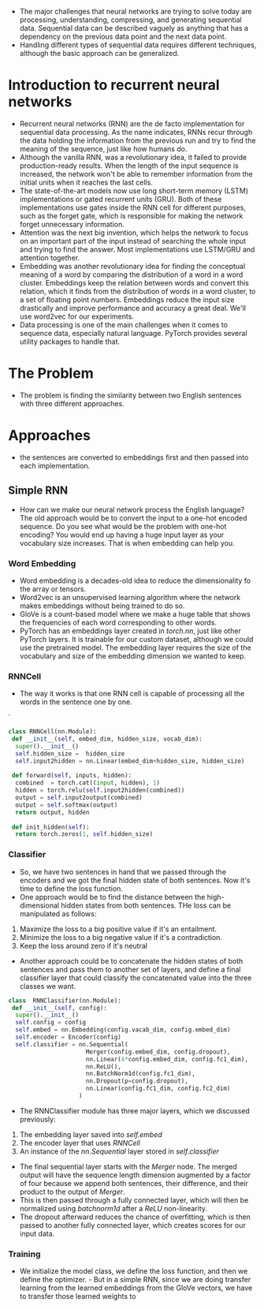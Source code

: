 - The major challenges  that neural  networks are trying to  solve  today are  processing, understanding, compressing, and  generating sequential data. Sequential data  can be described vaguely as anything that has a dependency on the  previous data point and the next  data point. 
- Handling different  types of sequential data requires different techniques, although the  basic approach can be generalized. 

# Introduction to recurrent  neural networks  
- Recurrent  neural networks (RNN) are  the  de  facto  implementation for sequential  data processing. As the name indicates, RNNs recur through the  data holding the  information from the previous run and try to find the  meaning  of the sequence,  just like how humans do. 
- Although  the  vanilla RNN, was a revolutionary idea, it failed to  provide production-ready results. When the  length of the  input  sequence  is  increased,  the  network  won't be  able  to  remember  information  from the  initial units when  it reaches the last cells. 
- The state-of-the-art models now use long short-term memory (LSTM) implementations or gated recurrent units  (GRU). Both of these implementations use gates inside the RNN cell for  different purposes, such as  the forget gate, which is responsible for  making the  network forget unnecessary  information. 
- Attention  was the  next big  invention, which helps the  network  to focus on an  important part of  the input instead of searching the  whole input  and  trying to find  the  answer. Most implementations use  LSTM/GRU and attention together. 
- Embedding was another  revolutionary  idea for finding the  conceptual meaning of a  word by comparing the distribution of a  word in a  word  cluster. Embeddings keep the  relation between words and  convert this relation,  which it finds  from the  distribution of words in a word cluster,  to a set of floating point  numbers. Embeddings reduce the input size  drastically and  improve  performance and accuracy a great  deal. We'll use word2vec for our experiments. 
- Data processing is one  of the  main  challenges when it comes to sequence data, especially natural language. PyTorch provides  several utility packages  to  handle that. 

# The Problem
- The  problem  is finding the similarity between  two  English sentences  with  three  different approaches. 

# Approaches  
- the  sentences are converted to embeddings  first and then passed into each  implementation. 

## Simple RNN
- How can we make our neural network process the  English language? The old approach would be to  convert the  input to a one-hot encoded sequence.  Do you see what would be the  problem with one-hot encoding? You would end up having a huge input layer as your  vocabulary size  increases. That is when embedding can help you. 

### Word Embedding 
- Word embedding is a  decades-old idea to  reduce the dimensionality fo the  array or tensors. 
- Word2vec is an unsupervised  learning algorithm where  the  network makes embeddings without being trained to  do so. 
- GloVe  is a count-based model where we make a  huge  table  that shows the  frequencies of each word corresponding to other words. 
- PyTorch has an embeddings layer created  in *torch.nn*, just like other PyTorch layers. It is trainable for our  custom dataset,  although we  could use the pretrained  model. The embedding layer  requires the size of the vocabulary  and  size  of the  embedding dimension we wanted to  keep. 

### RNNCell 
- The way it works is that one  RNN cell is capable  of processing all  the words in the  sentence one by one. 

`
```python
class RNNCell(nn.Module):
 def __init__(self, embed_dim, hidden_size, vocab_dim):
  super().__init__()
  self.hidden_size =  hidden_size
  self.input2hidden = nn.Linear(embed_dim+hidden_size, hidden_size)
  
 def forward(self, inputs, hidden):
  combined  = torch.cat((input, hidden), 1)
  hidden = torch.relu(self.input2hidden(combined))
  output = self.input2output(combined)
  output = self.softmax(output)
  return output, hidden 
  
 def init_hidden(self):
  return torch.zeros(1, self.hidden_size)
```

### Classifier 
- So, we have two sentences in hand that we passed through the encoders and we got the final  hidden state of both sentences. Now it's time to  define the loss  function.
- One approach would  be  to find the distance  between  the  high-dimensional hidden states  from both sentences. THe loss  can be  manipulated  as follows:
1) Maximize the loss to a big positive value if  it's an entailment.
2) Minimize the loss to  a  big negative value  if it's a contradiction. 
3) Keep the  loss around zero if it's neutral 

- Another approach could be  to concatenate  the  hidden states of both sentences and  pass them to another set of layers, and define a final classifier layer that could classify the concatenated value into the three classes we want.

```python
class  RNNClassifier(nn.Module):
 def __init__(self, config):
  super().__init__()
  self.config = config
  self.embed = nn.Embedding(config.vacab_dim, config.embed_dim)
  self.encoder = Encoder(config)
  self.classifier = nn.Sequential(
                      Merger(config.embed_dim, config.dropout),
                      nn.Linear(4*config.embed_dim, config.fc1_dim),
                      nn.ReLU(), 
                      nn.BatchNorm1d(config.fc1_dim), 
                      nn.Dropout(p=config.dropout),
                      nn.Linear(config.fc1_dim, config.fc2_dim)
                    )
```

- The RNNClassifier module has three major layers, which we discussed previously:
1) The embedding layer saved into *self.embed*
2) The encoder layer that uses *RNNCell*
3) An instance of the  *nn.Sequential* layer stored in *self.classifier*

- The final sequential layer starts with the *Merger* node. The merged output  will have the  sequence length dimension augmented by a factor of four because we append both sentences, their difference, and their product to the output of *Merger*.
- This is then passed  through  a fully  connected  layer, which will then be  normalized using  *batchnorm1d* after a *ReLU* non-linearity. 
- The dropout afterward reduces the chance of overfitting, which is then passed to  another  fully connected layer,  which creates scores for our input data.  

###  Training 
- We  initialize the model class, we define the  loss function, and then we define the  optimizer.  - But in a simple RNN, since we  are doing transfer learning  from the learned embeddings from the  GloVe vectors, we have to  transfer those learned weights  to  

